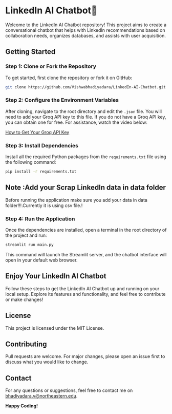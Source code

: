 # LinkedIn AI Chatbot🍇

Welcome to the LinkedIn AI Chatbot repository! This project aims to create a conversational chatbot that helps with LinkedIn recommendations based on collaboration needs, organizes databases, and assists with user acquisition.

## Getting Started

### Step 1: Clone or Fork the Repository
To get started, first clone the repository or fork it on GitHub:

```sh
git clone https://github.com/Vishwabhadiyadara/LinkedIn-AI-Chatbot.git
```

### Step 2: Configure the Environment Variables
After cloning, navigate to the root directory and edit the `.json` file. You will need to add your Groq API key to this file. If you do not have a Groq API key, you can obtain one for free. For assistance, watch the video below:

[How to Get Your Groq API Key](https://youtu.be/TTG7Uo8lS1M?si=sUECTSpBJKKMsBnm)

### Step 3: Install Dependencies
Install all the required Python packages from the `requirements.txt` file using the following command:

```sh
pip install -r requirements.txt
```
## Note :Add your Scrap LinkedIn data in data folder 
Before running the application make sure you add your data in data folder!!!.Currently it is using csv file.!

### Step 4: Run the Application
Once the dependencies are installed, open a terminal in the root directory of the project and run:

```sh
streamlit run main.py
```

This command will launch the Streamlit server, and the chatbot interface will open in your default web browser.

## Enjoy Your LinkedIn AI Chatbot
Follow these steps to get the LinkedIn AI Chatbot up and running on your local setup. Explore its features and functionality, and feel free to contribute or make changes!

## License
This project is licensed under the MIT License.

## Contributing
Pull requests are welcome. For major changes, please open an issue first to discuss what you would like to change.

## Contact
For any questions or suggestions, feel free to contact me on bhadiyadara.v@northeastern.edu.

**Happy Coding!**
